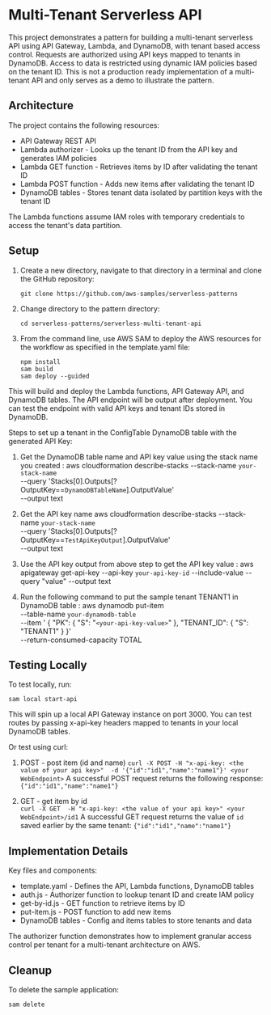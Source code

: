 # Multi-Tenant Serverless API

This project demonstrates a pattern for building a multi-tenant serverless API using API Gateway, Lambda, and DynamoDB, with tenant based access control. Requests are authorized using API keys mapped to tenants in DynamoDB. Access to data is restricted using dynamic IAM policies based on the tenant ID. This is not a production ready implementation of a multi-tenant API and only serves as a demo to illustrate the pattern.

## Architecture

The project contains the following resources:

- API Gateway REST API
- Lambda authorizer  - Looks up the tenant ID from the API key and generates IAM policies  
- Lambda GET function - Retrieves items by ID after validating the tenant ID
- Lambda POST function - Adds new items after validating the tenant ID
- DynamoDB tables - Stores tenant data isolated by partition keys with the tenant ID

The Lambda functions assume IAM roles with temporary credentials to access the tenant's data partition.

## Setup

1. Create a new directory, navigate to that directory in a terminal and clone the GitHub repository:
    ``` 
    git clone https://github.com/aws-samples/serverless-patterns
    ```
1. Change directory to the pattern directory:
    ```
    cd serverless-patterns/serverless-multi-tenant-api
    ```
1. From the command line, use AWS SAM to deploy the AWS resources for the workflow as specified in the template.yaml file:

    ```
    npm install
    sam build
    sam deploy --guided
    ```

This will build and deploy the Lambda functions, API Gateway API, and DynamoDB tables.
The API endpoint will be output after deployment. You can test the endpoint with valid API keys and tenant IDs stored in DynamoDB.

Steps to set up a tenant in the ConfigTable DynamoDB table with the generated API Key:

1. Get the DynamoDB table name and API key value using the stack name you created :
      aws cloudformation describe-stacks --stack-name `your-stack-name` \
          --query 'Stacks[0].Outputs[?OutputKey==`DynamoDBTableName`].OutputValue' \
          --output text

1. Get the API key name
     aws cloudformation describe-stacks --stack-name `your-stack-name` \
          --query 'Stacks[0].Outputs[?OutputKey==`TestApiKeyOutput`].OutputValue' \
          --output text

1. Use the API key output from above step to get the API key value :
    aws apigateway get-api-key --api-key `your-api-key-id` --include-value --query "value" --output text


1. Run the following command to put the sample tenant TENANT1 in DynamoDB table :
    aws dynamodb put-item \
        --table-name `your-dynamodb-table` \
        --item ' {
                "PK": {
                  "S": "`<your-api-key-value>`"
                },
                "TENANT_ID": {
                  "S": "TENANT1"
                }
              }' \
          --return-consumed-capacity TOTAL
## Testing Locally

To test locally, run:

```
sam local start-api
```

This will spin up a local API Gateway instance on port 3000. You can test routes by passing x-api-key headers mapped to tenants in your local DynamoDB tables. 

Or test using curl:

1. POST - post item (id and name)
  `curl -X POST -H "x-api-key: <the value of your api key>"  -d '{"id":"id1","name":"name1"}' <your WebEndpoint>`
   A successful POST request returns the following response:
    `{"id":"id1","name":"name1"}`
  
1. GET - get item by id  
  `curl -X GET  -H "x-api-key: <the value of your api key>" <your WebEndpoint>/id1`
  A successful GET request returns the value of `id` saved earlier by the same tenant:
    `{"id":"id1","name":"name1"}`

## Implementation Details

Key files and components:

- template.yaml - Defines the API, Lambda functions, DynamoDB tables  
- auth.js - Authorizer function to lookup tenant ID and create IAM policy
- get-by-id.js - GET function to retrieve items by ID 
- put-item.js - POST function to add new items
- DynamoDB tables - Config and items tables to store tenants and data

The authorizer function demonstrates how to implement granular access control per tenant for a multi-tenant architecture on AWS.

## Cleanup 

To delete the sample application:

```
sam delete
```
